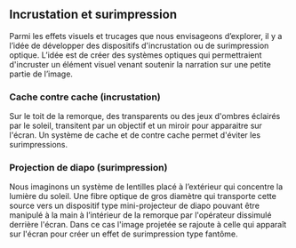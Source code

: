 ## Incrustation et surimpression

Parmi les effets visuels et trucages que nous envisageons d’explorer, il y a l’idée de développer des dispositifs d'incrustation ou de surimpression optique.
L’idée est de créer des systèmes optiques qui permettraient d'incruster un élément visuel venant soutenir la narration sur une petite partie de l’image.

### Cache contre cache (incrustation)
Sur le toit de la remorque, des transparents ou des jeux d'ombres éclairés par le soleil, transitent par un objectif et un miroir pour apparaitre sur l'écran. 
Un système de cache et de contre cache permet d'éviter les surimpressions.



### Projection de diapo (surimpression)

Nous imaginons un système de lentilles placé à l’extérieur qui concentre la lumière du soleil.
Une fibre optique de gros diamètre qui transporte cette source vers un dispositif type mini-projecteur de diapo pouvant être manipulé à la main à l’intérieur de la remorque par l'opérateur dissimulé derrière l'écran.
Dans ce cas l'image projetée se rajoute à celle qui apparaît sur l'écran pour créer un effet de surimpression type fantôme.
